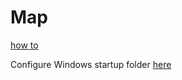 # Map

[how to](https://dannyguo.medium.com/remap-caps-lock-to-escape-and-control-774576c135e6)

Configure Windows startup folder [here](https://support.microsoft.com/en-us/windows/configure-startup-applications-in-windows-115a420a-0bff-4a6f-90e0-1934c844e473)

